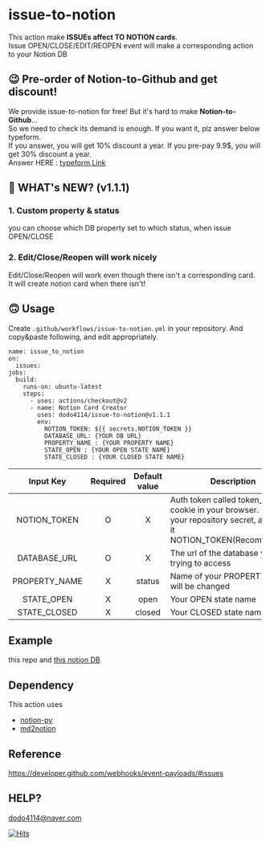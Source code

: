 # issue-to-notion
This action make **ISSUEs affect TO NOTION cards**.   
Issue OPEN/CLOSE/EDIT/REOPEN event will make a corresponding action to your Notion DB

## :wink: Pre-order of Notion-to-Github and get discount!
We provide issue-to-notion for free! But it's hard to make <b>Notion-to-Github</b>...   
So we need to check its demand is enough. If you want it, plz answer below typeform.  
If you answer, you will get 10% discount a year. If you pre-pay 9.9$, you will get 30% discount a year.   
Answer HERE : [typeform Link](https://dodo41142727.typeform.com/to/mPP7d1hV)

## :rocket: WHAT's NEW? (v1.1.1)

### 1. Custom property & status
you can choose which DB property set to which status, when issue OPEN/CLOSE
### 2. Edit/Close/Reopen will work nicely
Edit/Close/Reopen will work even though there isn't a corresponding card.   
It will create notion card when there isn't!

## :upside_down_face: Usage

Create `.github/workflows/issue-to-notion.yml` in your repository.
And copy&paste following, and edit appropriately.

```
name: issue_to_notion
on:
  issues:
jobs:
  build:
    runs-on: ubuntu-latest
    steps:
      - uses: actions/checkout@v2
      - name: Notion Card Creator
        uses: dodo4114/issue-to-notion@v1.1.1
        env:
          NOTION_TOKEN: ${{ secrets.NOTION_TOKEN }}
          DATABASE_URL: {YOUR DB URL}
          PROPERTY_NAME : {YOUR PROPERTY NAME}
          STATE_OPEN : {YOUR OPEN STATE NAME}
          STATE_CLOSED : {YOUR CLOSED STATE NAME}
```

| Input Key | Required | Default value | Description |
|:-----:|:-----:|:-----:|-----|
| NOTION_TOKEN | O | X | Auth token called token_v2 from cookie in your browser. Put it your repository secret, and name it NOTION_TOKEN(Recommended) |
| DATABASE_URL | O | X | The url of the database you are trying to access |
| PROPERTY_NAME | X | status | Name of your PROPERTY which will be changed |
| STATE_OPEN | X | open | Your OPEN state name |
| STATE_CLOSED | X | closed | Your CLOSED state name |

## Example
this repo and [this notion DB](https://www.notion.so/dodo4114/aebe312a066c465494fb1eb6997060b0?v=95652d72244a44bd97d39b6057c51dc0)


## Dependency 
This action uses  
+ [notion-py](https://github.com/jamalex/notion-py)   
+ [md2notion](https://github.com/Cobertos/md2notion)

## Reference
https://developer.github.com/webhooks/event-payloads/#issues

## HELP?
dodo4114@naver.com

[![Hits](https://hits.seeyoufarm.com/api/count/incr/badge.svg?url=https%3A%2F%2Fgithub.com%2Fmarketplace%2Factions%2Fissue-to-notion&count_bg=%2379C83D&title_bg=%23555555&icon=&icon_color=%23E7E7E7&title=hits&edge_flat=false)](https://hits.seeyoufarm.com)
